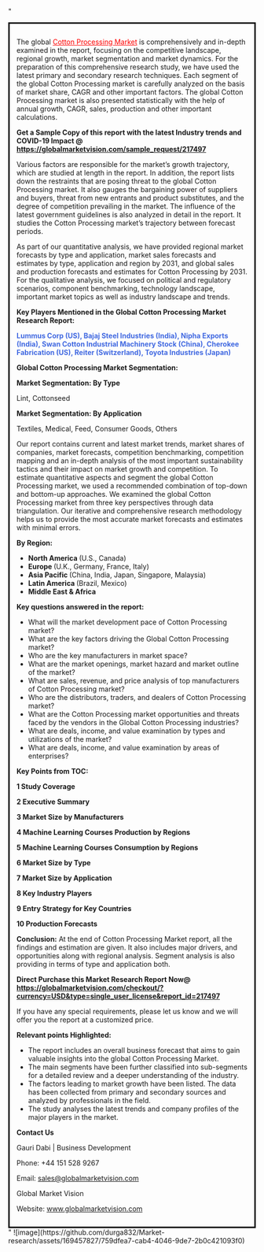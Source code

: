"<div style='border: 3px solid black; padding: 1em;'>

The global <a style='color: #ff0000;' href='https://globalmarketvision.com/reports/global-cotton-processing-market/217497'>Cotton Processing Market</a> is comprehensively and in-depth examined in the report, focusing on the competitive landscape, regional growth, market segmentation and market dynamics. For the preparation of this comprehensive research study, we have used the latest primary and secondary research techniques. Each segment of the global Cotton Processing market is carefully analyzed on the basis of market share, CAGR and other important factors. The global Cotton Processing market is also presented statistically with the help of annual growth, CAGR, sales, production and other important calculations.

<strong>Get a Sample Copy of this report with the latest Industry trends and COVID-19 Impact @</strong><strong> <a style='color: #ff0000;' href='https://globalmarketvision.com/sample_request/217497?utm_source=linkedinPulse&utm_medium=Durga&utm_campaign=Durga'><strong>https://globalmarketvision.com/sample_request/217497 </strong></a></strong>

Various factors are responsible for the market’s growth trajectory, which are studied at length in the report. In addition, the report lists down the restraints that are posing threat to the global Cotton Processing market. It also gauges the bargaining power of suppliers and buyers, threat from new entrants and product substitutes, and the degree of competition prevailing in the market. The influence of the latest government guidelines is also analyzed in detail in the report. It studies the Cotton Processing market’s trajectory between forecast periods.

As part of our quantitative analysis, we have provided regional market forecasts by type and application, market sales forecasts and estimates by type, application and region by 2031, and global sales and production forecasts and estimates for Cotton Processing by 2031. For the qualitative analysis, we focused on political and regulatory scenarios, component benchmarking, technology landscape, important market topics as well as industry landscape and trends.

<strong>Key Players Mentioned in the Global Cotton Processing Market Research Report:</strong>

<strong style='color: #4169e1;'>Lummus Corp (US), Bajaj Steel Industries (India), Nipha Exports (India), Swan Cotton Industrial Machinery Stock (China), Cherokee Fabrication (US), Reiter (Switzerland), Toyota Industries (Japan)</strong>

<strong>Global Cotton Processing Market Segmentation:</strong>

<strong>Market Segmentation: By Type</strong>

Lint, Cottonseed

<strong>Market Segmentation: By Application</strong>

Textiles, Medical, Feed, Consumer Goods, Others

Our report contains current and latest market trends, market shares of companies, market forecasts, competition benchmarking, competition mapping and an in-depth analysis of the most important sustainability tactics and their impact on market growth and competition. To estimate quantitative aspects and segment the global Cotton Processing market, we used a recommended combination of top-down and bottom-up approaches. We examined the global Cotton Processing market from three key perspectives through data triangulation. Our iterative and comprehensive research methodology helps us to provide the most accurate market forecasts and estimates with minimal errors.

<strong>By Region:</strong>
<ul>
  <li><strong> North America </strong>(U.S., Canada)</li>
  <li><strong> Europe </strong>(U.K., Germany, France, Italy)</li>
  <li><strong> Asia Pacific </strong>(China, India, Japan, Singapore, Malaysia)</li>
  <li><strong> Latin America </strong>(Brazil, Mexico)</li>
  <li><strong> Middle East &amp; Africa</strong></li>
</ul>
<strong>Key questions answered in the report:</strong>
<ul>
  <li>What will the market development pace of Cotton Processing market?</li>
  <li>What are the key factors driving the Global Cotton Processing market?</li>
  <li>Who are the key manufacturers in market space?</li>
  <li>What are the market openings, market hazard and market outline of the market?</li>
  <li>What are sales, revenue, and price analysis of top manufacturers of Cotton Processing market?</li>
  <li>Who are the distributors, traders, and dealers of Cotton Processing market?</li>
  <li>What are the Cotton Processing market opportunities and threats faced by the vendors in the Global Cotton Processing industries?</li>
  <li>What are deals, income, and value examination by types and utilizations of the market?</li>
  <li>What are deals, income, and value examination by areas of enterprises?</li>
</ul>
<strong>Key Points from TOC:</strong>

<strong>1 Study Coverage</strong>

<strong>2 Executive Summary</strong>

<strong>3 Market Size by Manufacturers</strong>

<strong>4 Machine Learning Courses Production by Regions</strong>

<strong>5 Machine Learning Courses Consumption by Regions</strong>

<strong>6 Market Size by Type</strong>

<strong>7 Market Size by Application</strong>

<strong>8 Key Industry Players</strong>

<strong>9 Entry Strategy for Key Countries</strong>

<strong>10 Production Forecasts</strong>

<strong>Conclusion:</strong> At the end of Cotton Processing Market report, all the findings and estimation are given. It also includes major drivers, and opportunities along with regional analysis. Segment analysis is also providing in terms of type and application both.

<strong>Direct Purchase this Market Research Report Now</strong><strong>@</strong><strong> <strong><a style='color: #ff0000;' href='https://globalmarketvision.com/checkout/?currency=USD&type=single_user_license&report_id=217497?utm_source=linkedinPulse&utm_medium=Durga&utm_campaign=Durga'>https://globalmarketvision.com/checkout/?currency=USD&type=single_user_license&report_id=217497</a></strong></strong>

If you have any special requirements, please let us know and we will offer you the report at a customized price.

<strong>Relevant points Highlighted:</strong>
<ul>
  <li>The report includes an overall business forecast that aims to gain valuable insights into the global Cotton Processing Market.</li>
  <li>The main segments have been further classified into sub-segments for a detailed review and a deeper understanding of the industry.</li>
  <li>The factors leading to market growth have been listed. The data has been collected from primary and secondary sources and analyzed by professionals in the field.</li>
  <li>The study analyses the latest trends and company profiles of the major players in the market.</li>
</ul>
<strong>Contact Us</strong>

Gauri Dabi | Business Development

Phone: +44 151 528 9267

Email: <a href='mailto:sales@globalmarketvision.com'>sales@globalmarketvision.com</a>

Global Market Vision

Website: <a href='http://www.globalmarketvision.com/'>www.globalmarketvision.com</a>

</div>"
![image](https://github.com/durga832/Market-research/assets/169457827/759dfea7-cab4-4046-9de7-2b0c421093f0)
